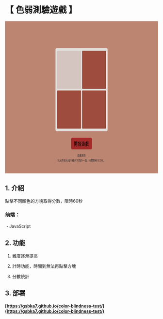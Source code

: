 # 【 色弱測驗遊戲 】

<img width="800" height="500" src="https://github.com/gsbka7/color-blindness-test/blob/main/img-readme/color-blindness-test.png"/>


## 1. 介紹

點擊不同顏色的方塊取得分數，限時60秒

### 前端：

・JavaScript

## 2. 功能

1. 難度逐漸提高

2. 計時功能，時間到無法再點擊方塊

3. 分數統計

## 3. 部署

#### [https://gsbka7.github.io/color-blindness-test/](https://gsbka7.github.io/color-blindness-test/)
